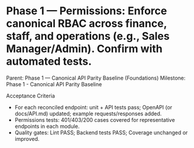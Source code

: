 # Phase 1 — Permissions: Enforce canonical RBAC across finance, staff, and operations (e.g., Sales Manager/Admin). Confirm with automated tests.

Parent: Phase 1 — Canonical API Parity Baseline (Foundations)
Milestone: Phase 1 - Canonical API Parity Baseline

Acceptance Criteria
- For each reconciled endpoint: unit + API tests pass; OpenAPI (or docs/API.md) updated; example requests/responses added.
- Permissions tests: 401/403/200 cases covered for representative endpoints in each module.
- Quality gates: Lint PASS; Backend tests PASS; Coverage unchanged or improved.

